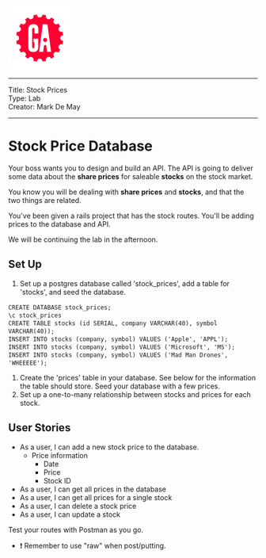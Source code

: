 ![](/ga_cog.png)

---

Title: Stock Prices <br>
Type: Lab <br>
Creator: Mark De May <br>

---

# Stock Price Database

Your boss wants you to design and build an API. The API is going to deliver some data about the **share prices** for saleable **stocks** on the stock market.

You know you will be dealing with **share prices** and **stocks**, and that the two things are related.

You've been given a rails project that has the stock routes. You'll be adding prices to the database and API.

We will be continuing the lab in the afternoon.

## Set Up


1. Set up a postgres database called 'stock_prices', add a table for 'stocks', and seed the database.

```
CREATE DATABASE stock_prices;
\c stock_prices
CREATE TABLE stocks (id SERIAL, company VARCHAR(40), symbol VARCHAR(40));
INSERT INTO stocks (company, symbol) VALUES ('Apple', 'APPL');
INSERT INTO stocks (company, symbol) VALUES ('Microsoft', 'MS');
INSERT INTO stocks (company, symbol) VALUES ('Mad Man Drones', 'WHEEEEE');
```

1. Create the 'prices' table in your database. See below for the information the table should store. Seed your database with a few prices.
1. Set up a one-to-many relationship between stocks and prices for each stock.

## User Stories

  - As a user, I can add a new stock price to the database.
    - Price information
      - Date
      - Price
      - Stock ID
  - As a user, I can get all prices in the database
  - As a user, I can get all prices for a single stock
  - As a user, I can delete a stock price
  - As a user, I can update a stock

Test your routes with Postman as you go.
   - :exclamation: Remember to use "raw" when post/putting.
